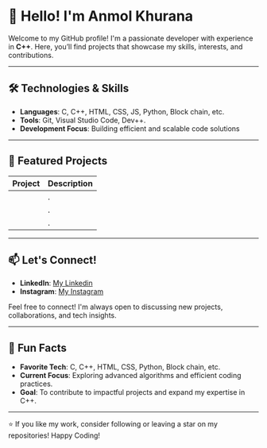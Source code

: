 # 👋 Hello! I'm Anmol Khurana

Welcome to my GitHub profile! I'm a passionate developer with experience in **C++**. Here, you’ll find projects that showcase my skills, interests, and contributions.

---

## 🛠️ Technologies & Skills

- **Languages**: C, C++, HTML, CSS, JS, Python, Block chain, etc.
- **Tools**: Git, Visual Studio Code, Dev++.
- **Development Focus**: Building efficient and scalable code solutions

---

## 🌟 Featured Projects

| Project | Description |
| ------- | ----------- |
| []() | . |
| []() | . |
| []() | . |

---

## 📫 Let's Connect!

- **LinkedIn**: [My Linkedin](https://www.linkedin.com/in/anmolkhurana5205/)
- **Instagram**: [My Instagram](https://www.instagram.com/anmol.khurana.5205/)

Feel free to connect! I'm always open to discussing new projects, collaborations, and tech insights.

---

## 🎉 Fun Facts

- **Favorite Tech**: C, C++, HTML, CSS, Python, Block chain, etc.
- **Current Focus**: Exploring advanced algorithms and efficient coding practices.
- **Goal**: To contribute to impactful projects and expand my expertise in C++.

---

⭐ If you like my work, consider following or leaving a star on my repositories! Happy Coding!
